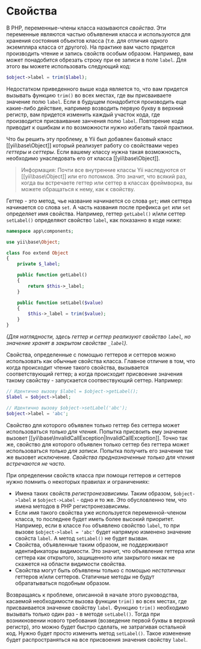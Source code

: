 Свойства
========

В PHP, переменные-члены класса называются *свойства*. Эти переменные являются частью объявления класса и используются для хранения состояния объектов класса (т.е. для отличия одного экземпляра класса от другого). На практике вам часто придется производить чтение и запись свойств особым образом. Например, вам может понадобится обрезать строку при ее записи в поле `label`. Для этого вы можете использовать следующий код:

```php
$object->label = trim($label);
```

Недостатком приведенного выше кода является то, что вам придется вызывать функцию `trim()` во всех местах, где вы присваиваете значение полю `label`. Если в будущем понадобится производить еще какие-либо действие, например возводить первую букву в верхний регистр, вам придется изменить каждый участок кода, где производится присваивание занчения полю `label`. Повторение кода приводит к ошибкам и по возможности нужно избегать такой практики.

Что бы решить эту проблему, в Yii был добавлен базовый класс [[yii\base\Object]] который реализует работу со свойствами через *геттеры* и *сеттеры*. Если вашему классу нужна такая возможность, необходимо унаследовать его от класса [[yii\base\Object]].

> Информация: Почти все внутренние классы Yii наследуются от [[yii\base\Object]] или его потомков.
  Это значит, что всякий раз, когда вы встречаете геттер или сеттер в классах фреймворка, вы можете обращаться к нему, как к свойству.

Геттер - это метод, чье название начинается со слова `get`; имя сеттера начинается со слова  `set`. А часть названия после префикса `get` или `set` определяет имя свойства. Например, геттер `getLabel()` и/или сеттер `setLabel()` определяют свойство `label`, как показанно в коде ниже:

```php
namespace app\components;

use yii\base\Object;

class Foo extend Object
{
    private $_label;

    public function getLabel()
    {
        return $this->_label;
    }

    public function setLabel($value)
    {
        $this->_label = trim($value);
    }
}
```

*(Для наглядности, здесь геттер и сеттер реализуют свойство `label`, но значение хранят в закрытом свойстве `_label`).*

Свойства, определенные с помощью геттеров и сеттеров можно использовать как обычные свойства класса. Главное  отличие в том, что когда происходит чтение такого свойства, вызывается соответствующий геттер; а когда происходит присвоение значения такому свойству - запускается соотвествующий сеттер. Например:

```php
// Идентично вызову $label = $object->getLabel();
$label = $object->label;

// Идентично вызову $object->setLabel('abc');
$object->label = 'abc';
```

Свойство для которого объявлен только геттер без сеттера может использоваться *только для чтения*. Попытка присвоить ему значение вызовет [[yii\base\InvalidCallException|InvalidCallException]]. Точно так же, свойство для которого объявлен только сеттер без геттера может использоваться *только для записи*. Попытка получить его значение так же вызовет исключение. *Свойства предназначенные только для чтения встречаются не часто.*

При определении свойств класса при помощи геттеров и сеттеров нужно помнить о некоторых правилах и ограничениях:

* Имена таких свойств *регистронезависимы*. Таким образом, `$object->label` и `$object->Label` - одно и то же.
  Это обусловленно тем, что имена методов в PHP регистронезависимы.
* Если имя такого свойства уже используется переменной-членом класса, то последнее будет иметь более высокий приоритет.
  Например, если в классе `Foo` объявлено свойство `label`, то при вызове `$object->label = 'abc'` будет напрямую изменено значение свойста `label`. А метод `setLabel()` не будет вызван.
* Свойства, объявленные таким образом, не поддерживают идентификаторы видимости. Это значит, что объявление геттера или сеттера как открытого, защищенното или закрытого никак не скажется на области видимости свойства.
* Свойства могут быть объявлены только с помощью *нестатичных* геттеров и/или сеттеров. Статичные методы не будут обрататываться подобным образом.

Возвращаясь к проблеме, описанной в начале этого руководства, касаемой необходимости вызова функции `trim()` во всех местах, где присваивается значение свойству `label`. Функцию `trim()` необходимо вызывать только один раз - в методе `setLabel()`. Тогда при возникновении нового требования (возведение первой буквы в верхний регистр), это можно будет быстро сделать, не затрагивая остальной код. Нужно будет просто изменить метод `setLabel()`. Такое изменение будет распространяться на все присвоения значения свойству `label`.

